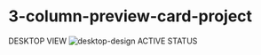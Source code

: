# 3-column-preview-card-project
DESKTOP VIEW
![desktop-design](https://user-images.githubusercontent.com/119471551/208339550-0d4950b9-3eb7-4775-bb84-b3464e69f32e.jpg)
ACTIVE STATUS

